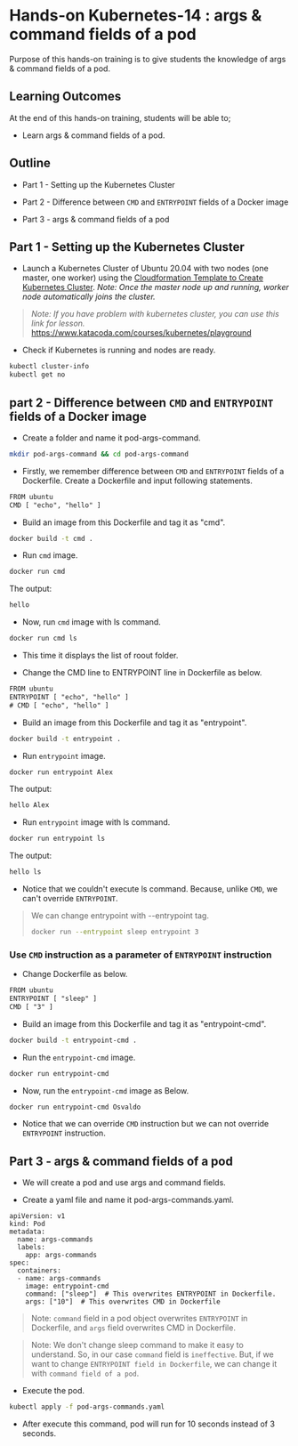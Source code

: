 # Hands-on Kubernetes-14 : args & command fields of a pod

Purpose of this hands-on training is to give students the knowledge of args & command fields of a pod.

## Learning Outcomes

At the end of this hands-on training, students will be able to;

- Learn args & command fields of a pod.

## Outline

- Part 1 - Setting up the Kubernetes Cluster

- Part 2 - Difference between `CMD` and `ENTRYPOINT` fields of a Docker image

- Part 3 - args & command fields of a pod

## Part 1 - Setting up the Kubernetes Cluster

- Launch a Kubernetes Cluster of Ubuntu 20.04 with two nodes (one master, one worker) using the [Cloudformation Template to Create Kubernetes Cluster](./cfn-template-to-create-k8s-cluster.yml). *Note: Once the master node up and running, worker node automatically joins the cluster.*

>*Note: If you have problem with kubernetes cluster, you can use this link for lesson.*
>https://www.katacoda.com/courses/kubernetes/playground

- Check if Kubernetes is running and nodes are ready.

```bash
kubectl cluster-info
kubectl get no
```

## part 2 - Difference between `CMD` and `ENTRYPOINT` fields of a Docker image

- Create a folder and name it pod-args-command.

```bash
mkdir pod-args-command && cd pod-args-command
```

- Firstly, we remember difference between `CMD` and `ENTRYPOINT` fields of a Dockerfile. Create a Dockerfile and input following statements.

```txt
FROM ubuntu
CMD [ "echo", "hello" ]
```

- Build an image from this Dockerfile and tag it as "cmd".

```bash
docker build -t cmd .
```

- Run `cmd` image.

```bash
docker run cmd
```

The output:

```bash
hello
```

- Now, run `cmd` image with ls command.

```bash
docker run cmd ls
```

- This time it displays the list of roout folder.

- Change the CMD line to ENTRYPOINT line in Dockerfile as below.

```txt
FROM ubuntu
ENTRYPOINT [ "echo", "hello" ]
# CMD [ "echo", "hello" ]
```

- Build an image from this Dockerfile and tag it as "entrypoint".

```bash
docker build -t entrypoint .
```

- Run `entrypoint` image.

```bash
docker run entrypoint Alex
```

The output:
```bash
hello Alex
```

- Run `entrypoint` image with ls command.

```bash
docker run entrypoint ls
```

The output:
```bash
hello ls
```

- Notice that we couldn't execute ls command. Because, unlike `CMD`, we can't override `ENTRYPOINT`.

> We can change entrypoint with --entrypoint tag.
>```bash
>docker run --entrypoint sleep entrypoint 3
>```


### Use `CMD` instruction as a parameter of `ENTRYPOINT` instruction

- Change Dockerfile as below.

```txt
FROM ubuntu
ENTRYPOINT [ "sleep" ]
CMD [ "3" ]
```

- Build an image from this Dockerfile and tag it as "entrypoint-cmd".

```bash
docker build -t entrypoint-cmd .
```

- Run the `entrypoint-cmd` image.

```bash
docker run entrypoint-cmd
```

- Now, run the `entrypoint-cmd` image as Below.

```bash
docker run entrypoint-cmd Osvaldo
```

- Notice that we can override `CMD` instruction but we can not override `ENTRYPOINT` instruction.

## Part 3 - args & command fields of a pod

- We will create a pod and use args and command fields.

- Create a yaml file and name it pod-args-commands.yaml.

```
apiVersion: v1
kind: Pod
metadata:
  name: args-commands
  labels:
    app: args-commands
spec:
  containers:
  - name: args-commands
    image: entrypoint-cmd
    command: ["sleep"]  # This overwrites ENTRYPOINT in Dockerfile. 
    args: ["10"]  # This overwrites CMD in Dockerfile
```

> Note: `command` field in a pod object overwrites `ENTRYPOINT` in Dockerfile, and `args` field overwrites CMD in Dockerfile.

> Note: We don't change sleep command to make it easy to understand. So, in our case `command` field is `ineffective`. But, if we want to change `ENTRYPOINT field in Dockerfile`, we can change it with `command field of a pod`. 

- Execute the pod.

```bash
kubectl apply -f pod-args-commands.yaml
```

- After execute this command, pod will run for 10 seconds instead of 3 seconds.

